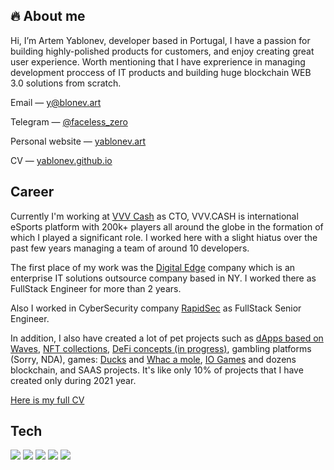 ## 🔥 About me

Hi, I’m Artem Yablonev, developer based in Portugal, I have a passion for building highly-polished products for customers, and enjoy creating great user experience. Worth mentioning that I have exprerience in managing development proccess of IT products and building huge blockchain WEB 3.0 solutions from scratch.

Email — y@blonev.art

Telegram — [@faceless_zero](https://t.me/faceless_zero)

Personal website — [yablonev.art](https://yablonev.art)

CV — [yablonev.github.io](https://yablonev.github.io)

## Career

Currently I'm working at [VVV Cash](https://vvv.cash) as CTO, VVV.CASH is international eSports platform with 200k+ players all around the globe in the formation of which I played a significant role. I worked here with a slight hiatus over the past few years managing a team of around 10 developers.

The first place of my work was the [Digital Edge](https://digitaledge.com) company which is an enterprise IT solutions outsource company based in NY. I worked there as FullStack Engineer for more than 2 years.

Also I worked in CyberSecurity company [RapidSec](https://rapidsec.com) as FullStack Senior Engineer.

In addition, I also have created a lot of pet projects such as [dApps based on Waves](https://waves.lucky-dapps.com/russian-roulette), [NFT collections](https://nftbabez.io), [DeFi concepts (in progress)](https://otcswap.org/create), gambling platforms (Sorry, NDA), games: [Ducks](https://ducks.nftbabez.io) and [Whac a mole](https://holes.nftbabez.io), [IO Games](https://account.petridish.pw) and dozens blockchain, and SAAS projects. It's like only 10% of projects that I have created only during 2021 year.

[Here is my full CV](https://yablonev.github.io)

## Tech
![](https://img.shields.io/badge/OS-Mac_Os_Mojave-informational?style=flat&logo=apple&labelColor=303d50&logoColor=white&color=475a75)
![](https://img.shields.io/badge/Code-JavaScript-informational?style=flat&logo=javascript&labelColor=303d50&logoColor=white&color=475a75)
![](https://img.shields.io/badge/Shell-Bash-informational?style=flat&logo=gnu-bash&labelColor=303d50&logoColor=white&color=475a75)
![](https://img.shields.io/badge/Editor-VS_Code-informational?style=flat&logo=visual-studio-code&labelColor=303d50&logoColor=white&color=475a75)
![](https://img.shields.io/badge/Design-Photoshop-informational?style=flat&logo=Adobe-Photoshop&labelColor=303d50&logoColor=white&color=475a75)
